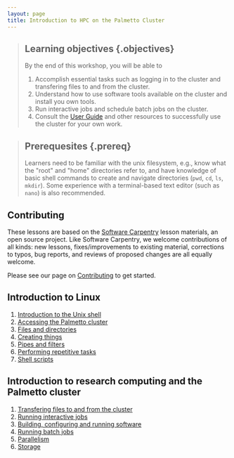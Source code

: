 ```yaml
---
layout: page
title: Introduction to HPC on the Palmetto Cluster
---
```


> ## Learning objectives {.objectives}
>
> By the end of this workshop, you will be able to
> 
> 1.  Accomplish essential tasks such as logging in to the cluster
>     and transfering files to and from the cluster.  
> 2.  Understand how to use software tools available on the cluster
>     and install you own tools.
> 3.  Run interactive jobs and schedule batch jobs on the cluster.
> 4.  Consult the [User Guide](http://citi.clemson.edu/palmetto/pages/userguide.html)
>     and other resources to successfully use the cluster for your own work.

> ## Prerequesites {.prereq}
> 
> Learners need to be familiar with the unix filesystem,
> e.g., know what the "root" and "home" directories refer to,
> and have knowledge of basic shell commands
> to create and navigate directories
> (`pwd`, `cd`, `ls`, `mkdir`).
> Some experience with a terminal-based text editor
> (such as `nano`) is also recommended.

## Contributing

These lessons are based on the
[Software Carpentry][swc-lessons] lesson materials,
an open source project.
Like Software Carpentry, we welcome contributions
of all kinds:
new lessons,
fixes/improvements to existing material,
corrections to typos,
bug reports,
and reviews of proposed changes are all equally welcome.

Please see our page on [Contributing][contributing]
to get started.

## Introduction to Linux

1. [Introduction to the Unix shell](00-intro.md)
2. [Accessing the Palmetto cluster](01-accessing-palmetto.md)
3. [Files and directories](02-filedir.md)
4. [Creating things](03-create.md)
5. [Pipes and filters](04-pipefilter.md)
6. [Performing repetitive tasks](05-loops.md)
7. [Shell scripts](06-shell-scripts.md)

## Introduction to research computing and the Palmetto cluster

1. [Transfering files to and from the cluster](07-transfer-files.md)
2. [Running interactive jobs](08-interactive-jobs.md)
3. [Building, configuring and running software](09-software.md)
4. [Running batch jobs](10-batch-jobs.md)
5. [Parallelism](11-parallelism.md)
6. [Storage](12-storage.md)

[swc-lessons]: https://software-carpentry.org/lessons/
[contributing]: https://github.com/shwina/hpc-novice/blob/gh-pages/CONTRIBUTING.md 
